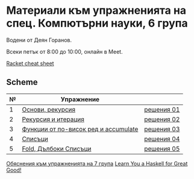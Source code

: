 # Материали към упражненията на спец. Компютърни науки, 6 група

Водени от Деян Горанов.

Всеки петък от 8:00 до 10:00, онлайн в Meet.

[Racket cheat sheet](https://docs.racket-lang.org/racket-cheat/index.html)


## Scheme

| №   | Упражнение                                      |                     |
| --- | ----------------------------------------------- | ------------------- |
|  1  | [Основи, рекурсия][1e]                          | [решения 01][1s]    |
|  2  | [Рекурсия и итерация][2e]                       | [решения 02][2s]    |
|  3  | [Функции от по-висок ред и accumulate][3e]      | [решения 03][3s]    |
|  4  | [Списъци][4e]                                   | [решения 04][4s]    |
|  5  | [Fold, Дълбоки Списъци][5e]                     | [решения 05][5s]    |

[1e]: 01-basics/problems.01.rkt
[1s]: 01-basics/solutions.01.rkt

[2e]: 02-rec-iter
[2s]: 02-rec-iter/solutions

[3e]: 03-higher-order--accumulate
[3s]: 03-higher-order--accumulate/solutions

[4e]: 04-lists
[4s]: 04-lists/solutions

[5e]: 05-fold--deep-lists
[5s]: 05-fold--deep-lists/solutions

[Обяснения към упражненията на 7 група](../7/class)
[Learn You a Haskell for Great Good!](https://learnyouahaskell.com/chapters)
